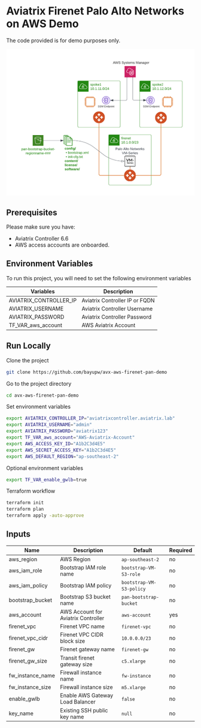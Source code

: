 # Aviatrix Firenet Palo Alto Networks on AWS Demo

The code provided is for demo purposes only.

![Aviatrix Firenet Palo Alto Networks on AWS Demo Topology](images/avx-aws-firenet-pan-demo.png "Aviatrix Firenet Palo Alto Networks on AWS Demo Topology")

## Prerequisites

Please make sure you have:
- Aviatrix Controller 6.6
- AWS access accounts are onboarded. 

## Environment Variables

To run this project, you will need to set the following environment variables

Variables | Description
--- | ---
AVIATRIX_CONTROLLER_IP | Aviatrix Controller IP or FQDN 
AVIATRIX_USERNAME | Aviatrix Controller Username
AVIATRIX_PASSWORD | Aviatrix Controller Password
TF_VAR_aws_account | AWS Aviatrix Account 

## Run Locally

Clone the project

```bash
git clone https://github.com/bayupw/avx-aws-firenet-pan-demo
```

Go to the project directory

```bash
cd avx-aws-firenet-pan-demo
```

Set environment variables

```bash
export AVIATRIX_CONTROLLER_IP="aviatrixcontroller.aviatrix.lab"
export AVIATRIX_USERNAME="admin"
export AVIATRIX_PASSWORD="aviatrix123"
export TF_VAR_aws_account="AWS-Aviatrix-Account"
export AWS_ACCESS_KEY_ID="A1b2C3d4E5"
export AWS_SECRET_ACCESS_KEY="A1b2C3d4E5"
export AWS_DEFAULT_REGION="ap-southeast-2"
```

Optional environment variables

```bash
export TF_VAR_enable_gwlb=true
```

Terraform workflow

```bash
terraform init
terraform plan
terraform apply -auto-approve
```
## Inputs

| Name | Description | Default | Required |
|------|-------------|---------|----------|
| aws_region | AWS Region | `ap-southeast-2` | no |
| aws_iam_role | Bootstrap IAM role name | `bootstrap-VM-S3-role` | no |
| aws_iam_policy | Bootstrap IAM policy | `bootstrap-VM-S3-policy` | no |
| bootstrap_bucket | Bootstrap S3 bucket name | `pan-bootstrap-bucket` | no |
| aws_account | AWS Account for Aviatrix Controller | `aws-account` | yes |
| firenet_vpc | Firenet VPC name | `firenet-vpc` | no |
| firenet_vpc_cidr | Firenet VPC CIDR block size | `10.0.0.0/23` | no |
| firenet_gw | Firenet gateway name | `firenet-gw` | no |
| firenet_gw_size | Transit firenet gateway size | `c5.xlarge` | no |
| fw_instance_name | Firewall instance name | `fw-instance` | no |
| fw_instance_size | Firewall instance size | `m5.xlarge` | no |
| enable_gwlb | Enable AWS Gateway Load Balancer | `false` | no |
| key_name | Existing SSH public key name | `null` | no |